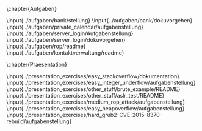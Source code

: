 \chapter{Aufgaben}

\input{../aufgaben/bank/stellung}
\input{../aufgaben/bank/dokuvorgehen}
\input{../aufgaben/private_calendar/aufgabenstellung}
\input{../aufgaben/server_login/Aufgabenstellung}
\input{../aufgaben/server_login/dokuvorgehen}
\input{../aufgaben/rop/readme}
\input{../aufgaben/kontaktverwaltung/readme}

\chapter{Praesentation}

\input{../presentation_exercises/easy_stackoverflow/dokumentation}
\input{../presentation_exercises/easy_integer_underflow/aufgabenstellung}
\input{../presentation_exercises/other_stuff/brute_example/README}
\input{../presentation_exercises/other_stuff/aslr_test/README}
\input{../presentation_exercises/medium_rop_attack/aufgabenstellung}
\input{../presentation_exercises/easy_heapoverflow/aufgabenstellung}
\input{../presentation_exercises/hard_grub2-CVE-2015-8370-rebuild/aufgabenstellung}
